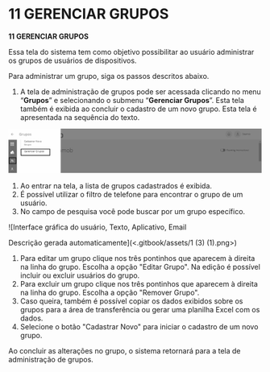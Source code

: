 # 11 GERENCIAR GRUPOS

**11 GERENCIAR GRUPOS**

Essa tela do sistema tem como objetivo possibilitar ao usuário administrar os grupos de usuários de dispositivos.

Para administrar um grupo, siga os passos descritos abaixo.

1. A tela de administração de grupos pode ser acessada clicando no menu “**Grupos**” e selecionando o submenu “**Gerenciar Grupos**”. Esta tela também é exibida ao concluir o cadastro de um novo grupo. Esta tela é apresentada na sequência do texto.

![](<.gitbook/assets/0 (4) (1).png>)

1. Ao entrar na tela, a lista de grupos cadastrados é exibida.
2. É possível utilizar o filtro de telefone para encontrar o grupo de um usuário.
3. No campo de pesquisa você pode buscar por um grupo específico.

![Interface gráfica do usuário, Texto, Aplicativo, Email

Descrição gerada automaticamente](<.gitbook/assets/1 (3) (1).png>)

1. Para editar um grupo clique nos três pontinhos que aparecem à direita na linha do grupo. Escolha a opção "Editar Grupo". Na edição é possível incluir ou excluir usuários do grupo.
2. Para excluir um grupo clique nos três pontinhos que aparecem à direita na linha do grupo. Escolha a opção "Remover Grupo".
3. Caso queira, também é possível copiar os dados exibidos sobre os grupos para a área de transferência ou gerar uma planilha Excel com os dados.
4. Selecione o botão "Cadastrar Novo" para iniciar o cadastro de um novo grupo.

Ao concluir as alterações no grupo, o sistema retornará para a tela de administração de grupos.
